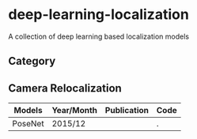 # deep-learning-localization
A collection of deep learning based localization models

## Category

## Camera Relocalization
| Models   |Year/Month| Publication| Code|
|----------|----|------------|------|
| PoseNet  | 2015/12   |            |.   |
